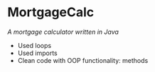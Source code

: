 # MortgageCalc
_A mortgage calculator written in Java_

- Used loops
- Used imports
- Clean code with OOP functionality: methods
